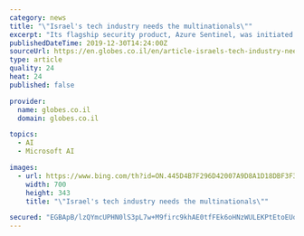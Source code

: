 ```yaml
---
category: news
title: "\"Israel's tech industry needs the multinationals\""
excerpt: "Its flagship security product, Azure Sentinel, was initiated in Israel, and it was largely developed in Microsoft's Israeli R&D center. Microsoft cloud and AI security division CTO Michal Braverman-Blumenstyk is responsible for both this project and the decision to locate Microsoft's cybersecurity center in Israel. \"When I decided to leave RSA ..."
publishedDateTime: 2019-12-30T14:24:00Z
sourceUrl: https://en.globes.co.il/en/article-israels-tech-industry-needs-the-multinationals-1001313015
type: article
quality: 24
heat: 24
published: false

provider:
  name: globes.co.il
  domain: globes.co.il

topics:
  - AI
  - Microsoft AI

images:
  - url: https://www.bing.com/th?id=ON.445D4B7F296D42007A9D8A1D18DBF3F3
    width: 700
    height: 343
    title: "\"Israel's tech industry needs the multinationals\""

secured: "EGBApB/lzQYmcUPHN0lS3pL7w+M9firc9khAE0tfFEk6oHNzWULEKPtEtoEUoVfuLRnv1FZXaUiznJTEvqVu1+kViN+BNXRIEedNb4KJ8kgN84+rscrKVMSMxSGBAQTExrL1k8HZyzx8U8aRRecVKFIo5rUUznvrNsssyMN6RwtzxYa46g7/4Ot+UIx0clVTL4i4QqZFJQRaFeUhYfY4ko5tfXA4DIPHOcAhLsitnFvbi6sj/uKXY8jzgRaPmLDYYODUCpkMzCq93MsgIiuDgg==;nzuBZPNLYXpkpzn7fNtRyA=="
---
```


